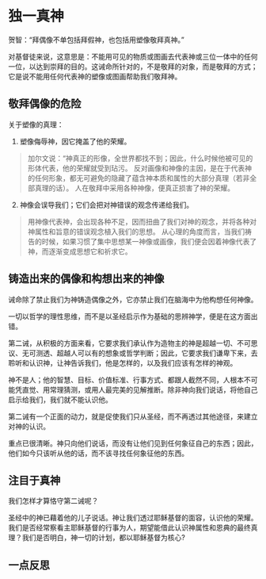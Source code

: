 <link rel="stylesheet" type="text/css" href="/auto-number.css">

# 独一真神

贺智：“拜偶像不单包括拜假神，也包括用塑像敬拜真神。”

对基督徒来说，这意思是：不能用可见的物质或图画去代表神或三位一体中的任何一位，以达到崇拜的目的。这诫命所针对的，不是敬拜的对象，而是敬拜的方式；它是说不能用任何代表神的塑像或图画帮助我们敬拜神。

## 敬拜偶像的危险

关于塑像的真理：

1. 塑像侮辱神，因它掩盖了他的荣耀。
  > 加尔文说：“神真正的形像，全世界都找不到；因此，什么时候他被可见的形体代表，他的荣耀就受到玷污。
  > 反对画像和神像的主因，是在于代表神的任何形象，都无可避免的隐藏了蕴含神本质和属性的大部分真理（若非全部真理的话）。
  > 人在敬拜中采用各种神像，便真正损害了神的荣耀。

2. 神像会误导我们；它们会把对神错误的观念传递给我们。
  > 用神像代表神，会出现各种不足，因而扭曲了我们对神的观念，并将各种对神属性和旨意的错误观念植入我们的思想。
  > 从心理的角度而言，当我们祷告的时候，如果习惯了集中思想某一神像或画像，我们便会因着神像代表了神，而逐渐变成思想它和祈求它。

## 铸造出来的偶像和构想出来的神像

诫命除了禁止我们为神铸造偶像之外，它亦禁止我们在脑海中为他构想任何神像。

一切以哲学的理性思维，而不是以圣经启示作为基础的思辨神学，便是在这方面出错。

第二诫，从积极的方面来看，它要求我们承认作为造物主的神是超越一切、不可思议、无可测透、超越人可以有的想象或哲学判断；因此，它要求我们谦卑下来，去聆听和认识神，让神告诉我们，他是怎样的，以及我们应该有怎样的神观。

神不是人；他的智慧、目标、价值标准、行事方式、都跟人截然不同，人根本不可能凭直觉、用常理猜测，或用人最完美的见解推断。除非神向我们说话，将他自己启示给我们，我们就不能认识他。

第二诫有一个正面的动力，就是促使我们只从圣经，而不再透过其他途径，来建立对神的认识。

重点已很清晰。神只向他们说话，而没有让他们见到任何象征自己的东西；因此，他们如今只该听从他的话，而不该寻找任何象征他的东西。

## 注目于真神

我们怎样才算恪守第二诫呢？

圣经中的神已藉着他的儿子说话。神让我们透过耶稣基督的面容，认识他的荣耀。我们是否经常察看主耶稣基督的行事为人，期望能借此认识神属性和恩典的最终真理？我们是否明白，神一切的计划，都以耶稣基督为核心?


## 一点反思


